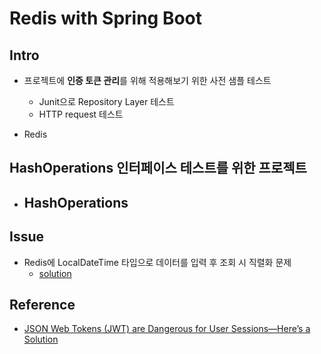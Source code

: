 # Redis with Spring Boot

## Intro

- 프로젝트에 **인증 토큰 관리**를 위해 적용해보기 위한 사전 샘플 테스트
	- Junit으로 Repository Layer 테스트
	- HTTP request 테스트

- Redis

## HashOperations 인터페이스 테스트를 위한 프로젝트

- HashOperations
  - 

## Issue

- Redis에 LocalDateTime 타입으로 데이터를 입력 후 조회 시 직렬화 문제
	- [solution](https://stackoverflow.com/questions/53267203/spring-data-redis-issue-while-storing-date)


## Reference 

- [JSON Web Tokens (JWT) are Dangerous for User Sessions—Here’s a Solution](https://redislabs.com/blog/json-web-tokens-jwt-are-dangerous-for-user-sessions/)
